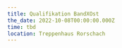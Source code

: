 ```yaml
---
title: Qualifikation BandXOst
the_date: 2022-10-08T00:00:00.000Z
time: tbd
location: Treppenhaus Rorschach
---
```


